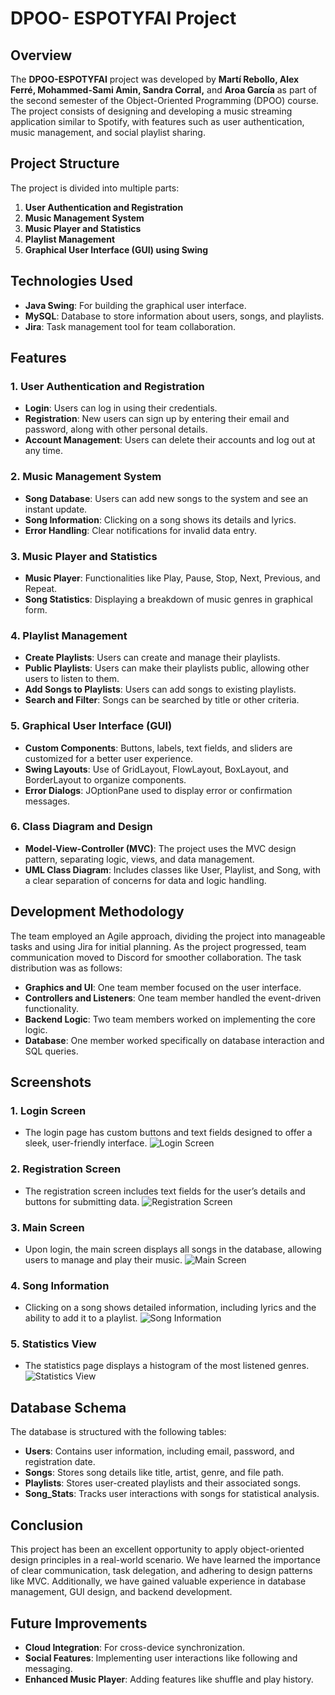 
# DPOO- ESPOTYFAI Project

## Overview
The **DPOO-ESPOTYFAI** project was developed by **Martí Rebollo, Alex Ferré, Mohammed-Sami Amin, Sandra Corral,** and **Aroa García** as part of the second semester of the Object-Oriented Programming (DPOO) course. The project consists of designing and developing a music streaming application similar to Spotify, with features such as user authentication, music management, and social playlist sharing.

## Project Structure
The project is divided into multiple parts:

1. **User Authentication and Registration**
2. **Music Management System**
3. **Music Player and Statistics**
4. **Playlist Management**
5. **Graphical User Interface (GUI) using Swing**

## Technologies Used

- **Java Swing**: For building the graphical user interface.
- **MySQL**: Database to store information about users, songs, and playlists.
- **Jira**: Task management tool for team collaboration.

## Features

### 1. **User Authentication and Registration**
   - **Login**: Users can log in using their credentials.
   - **Registration**: New users can sign up by entering their email and password, along with other personal details.
   - **Account Management**: Users can delete their accounts and log out at any time.

### 2. **Music Management System**
   - **Song Database**: Users can add new songs to the system and see an instant update.
   - **Song Information**: Clicking on a song shows its details and lyrics.
   - **Error Handling**: Clear notifications for invalid data entry.

### 3. **Music Player and Statistics**
   - **Music Player**: Functionalities like Play, Pause, Stop, Next, Previous, and Repeat.
   - **Song Statistics**: Displaying a breakdown of music genres in graphical form.

### 4. **Playlist Management**
   - **Create Playlists**: Users can create and manage their playlists.
   - **Public Playlists**: Users can make their playlists public, allowing other users to listen to them.
   - **Add Songs to Playlists**: Users can add songs to existing playlists.
   - **Search and Filter**: Songs can be searched by title or other criteria.

### 5. **Graphical User Interface (GUI)**
   - **Custom Components**: Buttons, labels, text fields, and sliders are customized for a better user experience.
   - **Swing Layouts**: Use of GridLayout, FlowLayout, BoxLayout, and BorderLayout to organize components.
   - **Error Dialogs**: JOptionPane used to display error or confirmation messages.

### 6. **Class Diagram and Design**
   - **Model-View-Controller (MVC)**: The project uses the MVC design pattern, separating logic, views, and data management.
   - **UML Class Diagram**: Includes classes like User, Playlist, and Song, with a clear separation of concerns for data and logic handling.

## Development Methodology
The team employed an Agile approach, dividing the project into manageable tasks and using Jira for initial planning. As the project progressed, team communication moved to Discord for smoother collaboration. The task distribution was as follows:

- **Graphics and UI**: One team member focused on the user interface.
- **Controllers and Listeners**: One team member handled the event-driven functionality.
- **Backend Logic**: Two team members worked on implementing the core logic.
- **Database**: One member worked specifically on database interaction and SQL queries.

## Screenshots

### 1. **Login Screen**
   - The login page has custom buttons and text fields designed to offer a sleek, user-friendly interface.
   ![Login Screen](https://github.com/user-attachments/assets/919b02f3-893e-4464-abc0-5570a8423756)


### 2. **Registration Screen**
   - The registration screen includes text fields for the user’s details and buttons for submitting data.
   ![Registration Screen](https://github.com/user-attachments/assets/ecd1188f-2c6a-4b51-8c2d-168b2792b8be)


### 3. **Main Screen**
   - Upon login, the main screen displays all songs in the database, allowing users to manage and play their music.
   ![Main Screen](https://github.com/user-attachments/assets/1e8dc4d3-2ed7-4ddd-88ba-3f03fdfba036)


### 4. **Song Information**
   - Clicking on a song shows detailed information, including lyrics and the ability to add it to a playlist.
   ![Song Information](https://github.com/user-attachments/assets/113a7d2d-00df-4429-a1b2-fafab60fae79)


### 5. **Statistics View**
   - The statistics page displays a histogram of the most listened genres.
   ![Statistics View](https://github.com/user-attachments/assets/1410aab8-0204-415a-8007-3791fd388c51)


## Database Schema
The database is structured with the following tables:

- **Users**: Contains user information, including email, password, and registration date.
- **Songs**: Stores song details like title, artist, genre, and file path.
- **Playlists**: Stores user-created playlists and their associated songs.
- **Song_Stats**: Tracks user interactions with songs for statistical analysis.

## Conclusion
This project has been an excellent opportunity to apply object-oriented design principles in a real-world scenario. We have learned the importance of clear communication, task delegation, and adhering to design patterns like MVC. Additionally, we have gained valuable experience in database management, GUI design, and backend development.

## Future Improvements
- **Cloud Integration**: For cross-device synchronization.
- **Social Features**: Implementing user interactions like following and messaging.
- **Enhanced Music Player**: Adding features like shuffle and play history.

